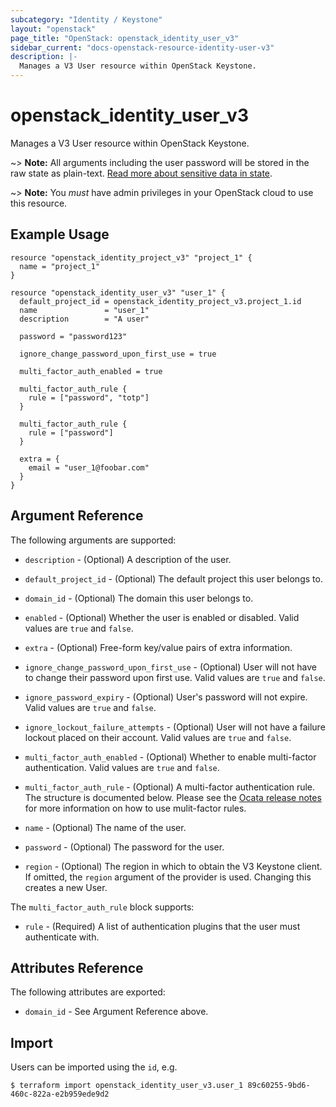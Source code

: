 ```yaml
---
subcategory: "Identity / Keystone"
layout: "openstack"
page_title: "OpenStack: openstack_identity_user_v3"
sidebar_current: "docs-openstack-resource-identity-user-v3"
description: |-
  Manages a V3 User resource within OpenStack Keystone.
---
```


# openstack\_identity\_user\_v3

Manages a V3 User resource within OpenStack Keystone.

~> **Note:** All arguments including the user password will be stored in the
raw state as plain-text. [Read more about sensitive data in
state](https://www.terraform.io/docs/language/state/sensitive-data.html).

~> **Note:** You _must_ have admin privileges in your OpenStack cloud to use
this resource.

## Example Usage

```hcl
resource "openstack_identity_project_v3" "project_1" {
  name = "project_1"
}

resource "openstack_identity_user_v3" "user_1" {
  default_project_id = openstack_identity_project_v3.project_1.id
  name               = "user_1"
  description        = "A user"

  password = "password123"

  ignore_change_password_upon_first_use = true

  multi_factor_auth_enabled = true

  multi_factor_auth_rule {
    rule = ["password", "totp"]
  }

  multi_factor_auth_rule {
    rule = ["password"]
  }

  extra = {
    email = "user_1@foobar.com"
  }
}
```

## Argument Reference

The following arguments are supported:

* `description` - (Optional) A description of the user.

* `default_project_id` - (Optional) The default project this user belongs to.

* `domain_id` - (Optional) The domain this user belongs to.

* `enabled` - (Optional) Whether the user is enabled or disabled. Valid
  values are `true` and `false`.

* `extra` - (Optional) Free-form key/value pairs of extra information.

* `ignore_change_password_upon_first_use` - (Optional) User will not have to
  change their password upon first use. Valid values are `true` and `false`.

* `ignore_password_expiry` - (Optional) User's password will not expire.
  Valid values are `true` and `false`.

* `ignore_lockout_failure_attempts` - (Optional) User will not have a failure
  lockout placed on their account. Valid values are `true` and `false`.

* `multi_factor_auth_enabled` - (Optional) Whether to enable multi-factor
  authentication. Valid values are `true` and `false`.

* `multi_factor_auth_rule` - (Optional) A multi-factor authentication rule.
  The structure is documented below. Please see the
  [Ocata release notes](https://docs.openstack.org/releasenotes/keystone/ocata.html)
  for more information on how to use mulit-factor rules.

* `name` - (Optional) The name of the user.

* `password` - (Optional) The password for the user.

* `region` - (Optional) The region in which to obtain the V3 Keystone client.
    If omitted, the `region` argument of the provider is used. Changing this
    creates a new User.

The `multi_factor_auth_rule` block supports:

* `rule` - (Required) A list of authentication plugins that the user must
  authenticate with.

## Attributes Reference

The following attributes are exported:

* `domain_id` - See Argument Reference above.

## Import

Users can be imported using the `id`, e.g.

```
$ terraform import openstack_identity_user_v3.user_1 89c60255-9bd6-460c-822a-e2b959ede9d2
```
